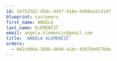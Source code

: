 ```yaml
---
id: 187525b2-d58c-445f-918e-6d00ea3c4147
blueprint: customers
first_name: ANGELA
last_name: KLEMENČIČ
email: angela.klemencic@gmail.com
title: 'ANGELA KLEMENČIČ'
orders:
  - 0d2c0064-3808-484d-a1bc-85d7bb657b9a
---
```

